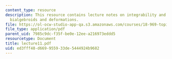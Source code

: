 ```yaml
---
content_type: resource
description: This resource contains lecture notes on integrability and spinors, lie
  bialgebroids and deformations.
file: https://ol-ocw-studio-app-qa.s3.amazonaws.com/courses/18-969-topics-in-geometry-dirac-geometry-fall-2006/ed3fff48d669955933de5444924b9682_lecture11.pdf
file_type: application/pdf
parent_uid: 7985c9dc-f35f-be0e-12ee-a216973eddd5
resourcetype: Document
title: lecture11.pdf
uid: ed3fff48-d669-9559-33de-5444924b9682
---
```


